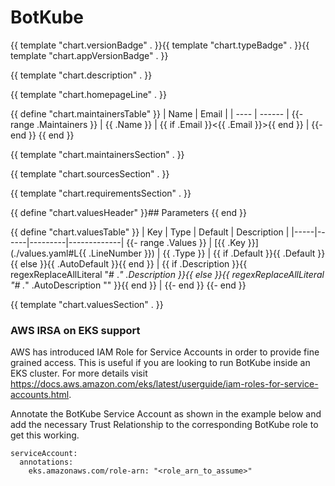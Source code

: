 # BotKube

{{ template "chart.versionBadge" . }}{{ template "chart.typeBadge" . }}{{ template "chart.appVersionBadge" . }}

{{ template "chart.description" . }}

{{ template "chart.homepageLine" . }}

{{ define "chart.maintainersTable" }}
| Name | Email  |
| ---- | ------ |
{{- range .Maintainers }}
| {{ .Name }} | {{ if .Email }}<{{ .Email }}>{{ end }} |
{{- end }}
{{ end }}

{{ template "chart.maintainersSection" . }}

{{ template "chart.sourcesSection" . }}

{{ template "chart.requirementsSection" . }}

{{ define "chart.valuesHeader" }}## Parameters {{ end }}

{{ define "chart.valuesTable" }}
| Key | Type | Default | Description |
|-----|------|---------|-------------|
{{- range .Values }}
| [{{ .Key }}](./values.yaml#L{{ .LineNumber }}) | {{ .Type }} | {{ if .Default }}{{ .Default }}{{ else }}{{ .AutoDefault }}{{ end }} | {{ if .Description }}{{ regexReplaceAllLiteral "# .*" .Description }}{{ else }}{{ regexReplaceAllLiteral "# .*" .AutoDescription "" }}{{ end }} |
{{- end }}
{{- end }}

{{ template "chart.valuesSection" . }}

### AWS IRSA on EKS support

AWS has introduced IAM Role for Service Accounts in order to provide fine grained access. This is useful if you are looking to run BotKube inside an EKS cluster. For more details visit https://docs.aws.amazon.com/eks/latest/userguide/iam-roles-for-service-accounts.html.

Annotate the BotKube Service Account as shown in the example below and add the necessary Trust Relationship to the corresponding BotKube role to get this working.

```
serviceAccount:
  annotations:
    eks.amazonaws.com/role-arn: "<role_arn_to_assume>"
```
